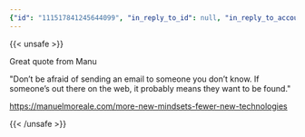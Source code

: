 ```yaml
---
{"id": "111517841245644099", "in_reply_to_id": null, "in_reply_to_account_id": null, "sensitive": false, "spoiler_text": "", "visibility": "public", "language": "en", "replies_count": 0, "reblogs_count": 0, "favourites_count": 0, "edited_at": null, "reblog": null, "application": null, "account": {"id": "108219415927856966", "username": "brozek", "acct": "brozek", "display_name": "Brandon Rozek", "url": "https://fosstodon.org/@brozek", "uri": "https://fosstodon.org/users/brozek", "avatar": "https://cdn.fosstodon.org/accounts/avatars/108/219/415/927/856/966/original/bae9f46f23936e79.jpg", "avatar_static": "https://cdn.fosstodon.org/accounts/avatars/108/219/415/927/856/966/original/bae9f46f23936e79.jpg", "header": "https://fosstodon.org/headers/original/missing.png", "header_static": "https://fosstodon.org/headers/original/missing.png", "noindex": true, "roles": []}, "media_attachments": [], "mentions": [], "tags": [], "emojis": [], "card": null, "poll": null, "syndication": "https://fosstodon.org/@brozek/111517841245644099", "date": "2023-12-03T18:13:36.272Z"}
---
```

{{< unsafe >}}
<p>Great quote from Manu</p><p>&quot;Don’t be afraid of sending an email to someone you don’t know. If someone’s out there on the web, it probably means they want to be found.&quot;</p><p><a href="https://manuelmoreale.com/more-new-mindsets-fewer-new-technologies" target="_blank" rel="nofollow noopener noreferrer" translate="no"><span class="invisible">https://</span><span class="ellipsis">manuelmoreale.com/more-new-min</span><span class="invisible">dsets-fewer-new-technologies</span></a></p>
{{< /unsafe >}}
